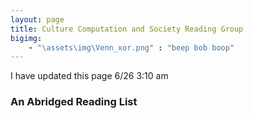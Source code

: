 ```yaml
---
layout: page
title: Culture Computation and Society Reading Group
bigimg:
	- "\assets\img\Venn_xor.png" : "beep bob boop"
---
```


I have updated this page 6/26 3:10 am



### An Abridged Reading List
